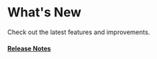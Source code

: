 # What's New

Check out the latest features and improvements.

#### [Release Notes](https://github.com/sveltek/eslint-config/releases)
